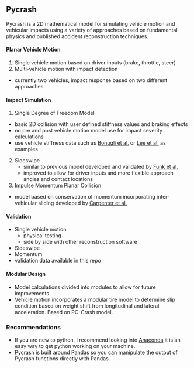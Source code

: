 Pycrash
------------------------------------------------

Pycrash is a 2D mathematical model for simulating vehicle motion and vehicular impacts using a variety of approaches based on fundamental physics and published accident reconstruction techniques.  


#### Planar Vehicle Motion
1. Single vehicle motion based on driver inputs (brake, throttle, steer)
2. Multi-vehicle motion with impact detection
  - currently two vehicles, impact response based on two different approaches.  

#### Impact Simulation
1. Single Degree of Freedom Model
  - basic 2D collision with user defined stiffness values and braking effects
  - no pre and post vehicle motion model use for impact severity calculations
  - use vehicle stiffness data such as [Bonugli et al.](https://www.sae.org/publications/technical-papers/content/2017-01-1417/) or [Lee et al.](https://www.sae.org/publications/technical-papers/content/2014-01-0351/) as examples

2. Sideswipe
    - similar to previous model developed and validated by [Funk et al.](https://www.sae.org/publications/technical-papers/content/2004-01-1185/)
    - improved to allow for driver inputs and more flexible approach angles and contact locations
3. Impulse Momentum Planar Collision
  - model based on conservation of momentum incorporating inter-vehicular sliding developed by [Carpenter et al.](https://www.sae.org/publications/technical-papers/content/2019-01-0422/)


#### Validation
  - Single vehicle motion
    - physical testing
    - side by side with other reconstruction software
  - Sideswipe
  - Momentum
  - validation data available in this repo

#### Modular Design

  - Model calculations divided into modules to allow for future improvements
  - Vehicle motion incorporates a modular tire model to determine slip condition based on weight shift from longitudinal and lateral acceleration.  Based on PC-Crash model.
  





### Recommendations
- If you are new to python, I recommend looking into [Anaconda](https://www.anaconda.com/) it is an easy way to get python working on your machine.    
- Pycrash is built around [Pandas](https://pandas.pydata.org/) so you can manipulate the output of Pycrash functions directly with Pandas.  
